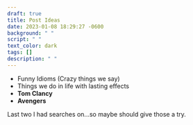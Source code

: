 ```yaml
---
draft: true
title: Post Ideas
date: 2023-01-08 18:29:27 -0600
background: " "
script: " "
text_color: dark
tags: []
description: " "
---
```

* Funny Idioms (Crazy things we say)
* Things we do in life with lasting effects
* **Tom Clancy**
* **Avengers**

Last two I had searches on...so maybe should give those a try.